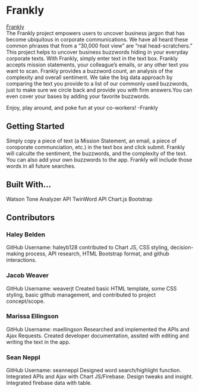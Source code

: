# Frankly
[Frankly](https://violetproject.herokuapp.com/index.html)  
The Frankly project empowers users to uncover business jargon that has become ubiquitous in corporate communications. We have
all heard these common phrases that from a “30,000 foot view” are “real head-scratchers.” This project helps to uncover
business buzzwords hiding in your everyday corporate texts. 
With Frankly, simply enter text in the text box. Frankly accepts mission statements, your colleague’s emails, or any other
text you want to scan. Frankly provides a buzzword count, an analysis of the complexity and overall sentiment. We take the big
data approach by comparing the text you provide to a list of our commonly used buzzwords, just to make sure we circle back and
provide you with firm answers.You can even cover your bases by adding your favorite buzzwords. 

Enjoy, play around, and poke fun at your co-workers!
-Frankly

## Getting Started
Simply copy a piece of text (a Mission Statement, an email, a piece of coroporate communciation, etc.) in the text box and
click submit. Frankly will calculte the sentiment, the buzzwords, and the complexity of the text. You can also add your own
buzzwords to the app. Frankly will include those words in all future searches.

## Built With...

Watson Tone Analyzer API TwinWord API Chart.js Bootstrap

## Contributors
### Haley Belden
GitHub Username: haleyb128
contributed to Chart JS, CSS styling, decision-making process, API research, HTML Bootstrap format, and github interactions.
### Jacob Weaver
GitHub Username: weaverjt
Created basic HTML template, some CSS styling, basic github management, and contributed to project concept/scope.
### Marissa Ellingson
GitHub Username: maellingson
Researched and implemented the APIs and Ajax Requests. Created developer documentation, assited with editing and writing the text in the app.
### Sean Neppl
GitHub Username: seanneppl
Designed word search/highlight function. Integrated APIs and Ajax with Chart JS/Firebase. Design tweaks and insight. Integrated firebase data with table.
